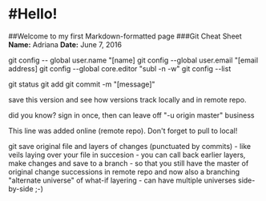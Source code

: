 #Hello!
=======
##Welcome to my first Markdown-formatted page
###Git Cheat Sheet
**Name:** Adriana
**Date:** June 7, 2016

git config -- global user.name "[name]
git config --global user.email "[email address]
git config --global core.editor "subl -n -w"
git config --list

git status
git add
git commit -m "[message]"

save this version and see how versions track locally and in remote repo.

did you know? sign in once, then can leave off "-u origin master" business

This line was added online (remote repo). Don't forget to pull to local!

git save original file and layers of changes (punctuated by commits) - like veils laying over your file in succesion - you can call back earlier layers, make changes and save to a branch - so that you still have the master of original change successions in remote repo and now also a branching "alternate universe" of what-if layering - can have multiple universes side-by-side ;-)